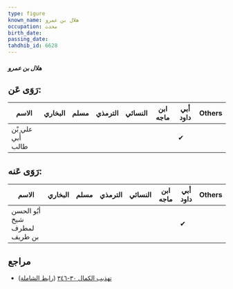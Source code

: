 ```yaml
---
type: figure
known_name: هلال بن عمرو
occupation: محدث
birth_date:
passing_date:
tahdhib_id: 6628
---
```

##### هلال بن عمرو

## رَوَى عَن:
| الاسم             | البخاري | مسلم | الترمذي | النسائي | ابن ماجه | أبي داود | Others |
| ----------------- | ------- | ---- | ------- | ------- | -------- | -------- | ------ |
| علي بْن أَبي طالب |         |      |         |         |          | ✔        |        |
## رَوَى عَنه:
| الاسم                        | البخاري | مسلم | الترمذي | النسائي | ابن ماجه | أبي داود | Others |
| ---------------------------- | ------- | ---- | ------- | ------- | -------- | -------- | ------ |
| أبُو الحسن شيخ لمطرف بن طريف |         |      |         |         |          | ✔        |        |
## مراجع
- [تهذيب الكمال ٣٠-٣٤٦](obsidian://open?vault=Tahdhib-al-Kamal&file=Figures/٦٦٢٨-هلال%20بن%20عمرو) ([رابط الشاملة](https://shamela.ws/book/3722/16412))